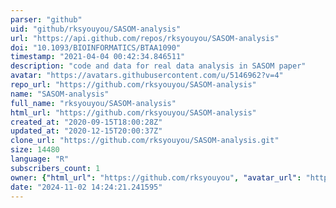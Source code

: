 ```yaml
---
parser: "github"
uid: "github/rksyouyou/SASOM-analysis"
url: "https://api.github.com/repos/rksyouyou/SASOM-analysis"
doi: "10.1093/BIOINFORMATICS/BTAA1090"
timestamp: "2021-04-04 00:42:34.846511"
description: "code and data for real data analysis in SASOM paper"
avatar: "https://avatars.githubusercontent.com/u/5146962?v=4"
repo_url: "https://github.com/rksyouyou/SASOM-analysis"
name: "SASOM-analysis"
full_name: "rksyouyou/SASOM-analysis"
html_url: "https://github.com/rksyouyou/SASOM-analysis"
created_at: "2020-09-15T18:00:28Z"
updated_at: "2020-12-15T20:00:37Z"
clone_url: "https://github.com/rksyouyou/SASOM-analysis.git"
size: 14480
language: "R"
subscribers_count: 1
owner: {"html_url": "https://github.com/rksyouyou", "avatar_url": "https://avatars.githubusercontent.com/u/5146962?v=4", "login": "rksyouyou", "type": "User"}
date: "2024-11-02 14:24:21.241595"
---
```

